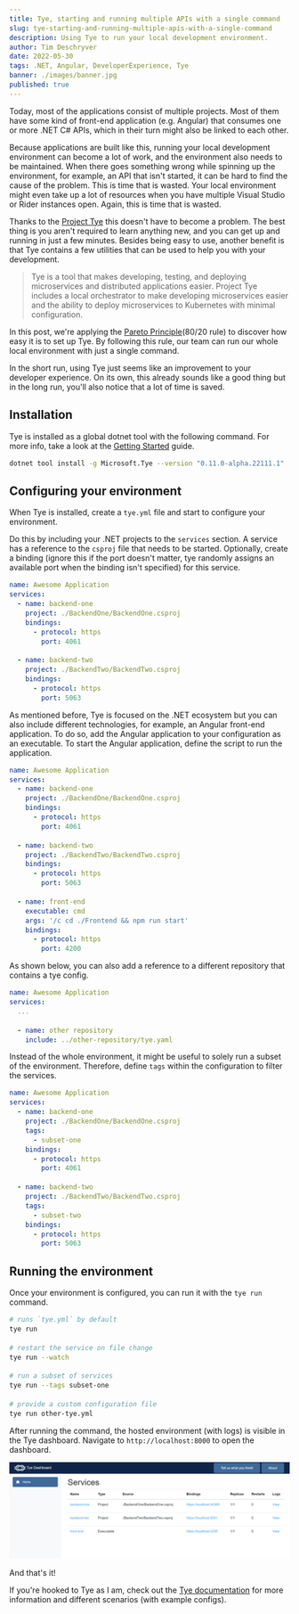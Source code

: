 ```yaml
---
title: Tye, starting and running multiple APIs with a single command
slug: tye-starting-and-running-multiple-apis-with-a-single-command
description: Using Tye to run your local development environment.
author: Tim Deschryver
date: 2022-05-30
tags: .NET, Angular, DeveloperExperience, Tye
banner: ./images/banner.jpg
published: true
---
```


Today, most of the applications consist of multiple projects.
Most of them have some kind of front-end application (e.g. Angular) that consumes one or more .NET C# APIs, which in their turn might also be linked to each other.

Because applications are built like this, running your local development environment can become a lot of work, and the environment also needs to be maintained.
When there goes something wrong while spinning up the environment, for example, an API that isn't started, it can be hard to find the cause of the problem. This is time that is wasted.
Your local environment might even take up a lot of resources when you have multiple Visual Studio or Rider instances open. Again, this is time that is wasted.

Thanks to the [Project Tye](https://github.com/dotnet/tye) this doesn't have to become a problem.
The best thing is you aren't required to learn anything new, and you can get up and running in just a few minutes. Besides being easy to use, another benefit is that Tye contains a few utilities that can be used to help you with your development.

> Tye is a tool that makes developing, testing, and deploying microservices and distributed applications easier. Project Tye includes a local orchestrator to make developing microservices easier and the ability to deploy microservices to Kubernetes with minimal configuration.

In this post, we're applying the [Pareto Principle](https://en.wikipedia.org/wiki/Pareto_principle)(80/20 rule) to discover how easy it is to set up Tye. By following this rule, our team can run our whole local environment with just a single command.

In the short run, using Tye just seems like an improvement to your developer experience.
On its own, this already sounds like a good thing but in the long run, you'll also notice that a lot of time is saved.

## Installation

Tye is installed as a global dotnet tool with the following command.
For more info, take a look at the [Getting Started](https://github.com/dotnet/tye/blob/main/docs/getting_started.md) guide.

```bash
dotnet tool install -g Microsoft.Tye --version "0.11.0-alpha.22111.1"
```

## Configuring your environment

When Tye is installed, create a `tye.yml` file and start to configure your environment.

Do this by including your .NET projects to the `services` section.
A service has a reference to the `csproj` file that needs to be started.
Optionally, create a binding (ignore this if the port doesn't matter, tye randomly assigns an available port when the binding isn't specified) for this service.

```yaml{3-7}:tye.yml
name: Awesome Application
services:
  - name: backend-one
    project: ./BackendOne/BackendOne.csproj
    bindings:
      - protocol: https
        port: 4061

  - name: backend-two
    project: ./BackendTwo/BackendTwo.csproj
    bindings:
      - protocol: https
        port: 5063
```

As mentioned before, Tye is focused on the .NET ecosystem but you can also include different technologies, for example, an Angular front-end application.
To do so, add the Angular application to your configuration as an executable.
To start the Angular application, define the script to run the application.

```yaml{15-20}:tye.yml
name: Awesome Application
services:
  - name: backend-one
    project: ./BackendOne/BackendOne.csproj
    bindings:
      - protocol: https
        port: 4061

  - name: backend-two
    project: ./BackendTwo/BackendTwo.csproj
    bindings:
      - protocol: https
        port: 5063

  - name: front-end
    executable: cmd
    args: '/c cd ./Frontend && npm run start'
    bindings:
      - protocol: https
        port: 4200
```

As shown below, you can also add a reference to a different repository that contains a tye config.

```yaml{5-6}:tye.yml
name: Awesome Application
services:
  ...

  - name: other repository
    include: ../other-repository/tye.yaml
```

Instead of the whole environment, it might be useful to solely run a subset of the environment.
Therefore, define `tags` within the configuration to filter the services.

```yaml{5-6,13-14}:tye.yml
name: Awesome Application
services:
  - name: backend-one
    project: ./BackendOne/BackendOne.csproj
    tags:
      - subset-one
    bindings:
      - protocol: https
        port: 4061

  - name: backend-two
    project: ./BackendTwo/BackendTwo.csproj
    tags:
      - subset-two
    bindings:
      - protocol: https
        port: 5063
```

## Running the environment

Once your environment is configured, you can run it with the `tye run` command.

```bash
# runs `tye.yml` by default
tye run

# restart the service on file change
tye run --watch

# run a subset of services
tye run --tags subset-one

# provide a custom configuration file
tye run other-tye.yml
```

After running the command, the hosted environment (with logs) is visible in the Tye dashboard.
Navigate to `http://localhost:8000` to open the dashboard.

![The Tye dashboard displaying all running services.](./images/dashboard.jpg)

And that's it!

If you're hooked to Tye as I am, check out the [Tye documentation](https://github.com/dotnet/tye/tree/main/docs#-tye-documentation) for more information and different scenarios (with example configs).
